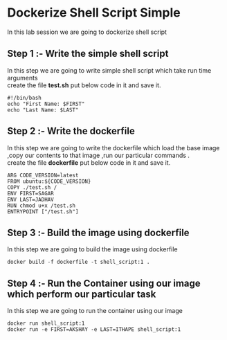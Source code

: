 # Dockerize Shell Script Simple 
In this lab session we are going to dockerize shell script 
## Step 1 :- Write the simple shell script
In this step we are going to write simple shell script which take run time arguments <br/> 
create the file **test.sh** put below code in it and save it.
```
#!/bin/bash
echo "First Name: $FIRST"
echo "Last Name: $LAST"
```
## Step 2 :- Write the dockerfile 
In this step we are going to write the dockerfile which load the base image ,copy our contents to that image ,run our particular commands . <br/>
create the file **dockerfile** put below code in it and save it.
```
ARG CODE_VERSION=latest
FROM ubuntu:${CODE_VERSION}
COPY ./test.sh /
ENV FIRST=SAGAR
ENV LAST=JADHAV
RUN chmod u+x /test.sh
ENTRYPOINT ["/test.sh"]
```
## Step 3 :- Build the image using dockerfile
In this step we are going to build the image using dockerfile 
```
docker build -f dockerfile -t shell_script:1 . 
```
## Step 4 :- Run the Container using our image which perform our particular task 
In this step we are going to run the container using our image 
```
docker run shell_script:1
docker run -e FIRST=AKSHAY -e LAST=ITHAPE shell_script:1
```

